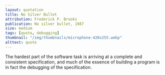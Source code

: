 ```yaml
---
layout: quotation
title: No Silver Bullet
attribution: Frederick P. Brooks
publication: No silver bullet, 1987
size: medium
tags: [quote, debugging]
thumbnail: "/img/thumbnails/microphone-420x255.webp"
alttext: quote
---
```


The hardest part of the software task is arriving at a complete
and consistent specification, and much of the essence of building
a program is in fact the debugging of the specification.
